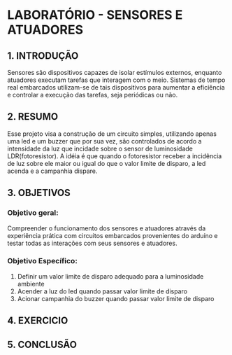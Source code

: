 # LABORATÓRIO - SENSORES E ATUADORES

## 1. INTRODUÇÃO
Sensores são dispositivos capazes de isolar estímulos externos, enquanto atuadores executam
tarefas que interagem com o meio. Sistemas de tempo real embarcados utilizam-se de tais
dispositivos para aumentar a eficiência e controlar a execução das tarefas, seja periódicas ou não.

## 2. RESUMO
Esse projeto visa a construção de um circuito simples, utilizando apenas uma led e um buzzer que por sua vez, são controlados de acordo a intensidade da luz que incidade sobre o sensor de luminosidade LDR(fotoresistor). A idéia é que quando o fotoresistor receber a incidência de luz sobre ele maior ou igual do que o valor limite de disparo, a led acenda e a campanhia dispare.

## 3. OBJETIVOS
### Objetivo geral:
Compreender o funcionamento dos sensores e atuadores através da experiência prática com circuitos embarcados provenientes do arduíno e testar todas as interações com seus sensores e atuadores.

### Objetivo Específico:
1. Definir um valor limite de disparo adequado para a luminosidade ambiente
2. Acender a luz do led quando passar valor limite de disparo
3. Acionar campanhia do buzzer quando passar valor limite de disparo


## 4. EXERCICIO

## 5. CONCLUSÃO
